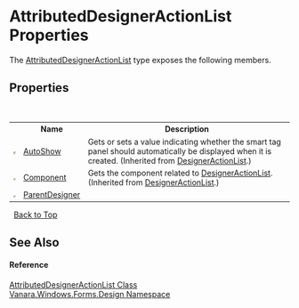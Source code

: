# AttributedDesignerActionList Properties
 

The <a href="aa763480-e0e1-034e-6eb3-2a3ad5bf65a9">AttributedDesignerActionList</a> type exposes the following members.


## Properties
&nbsp;<table><tr><th></th><th>Name</th><th>Description</th></tr><tr><td>![Public property](media/pubproperty.gif "Public property")</td><td><a href="http://msdn2.microsoft.com/en-us/library/dfzfdd43" target="_blank">AutoShow</a></td><td>
Gets or sets a value indicating whether the smart tag panel should automatically be displayed when it is created.
 (Inherited from <a href="http://msdn2.microsoft.com/en-us/library/dayw51ee" target="_blank">DesignerActionList</a>.)</td></tr><tr><td>![Public property](media/pubproperty.gif "Public property")</td><td><a href="http://msdn2.microsoft.com/en-us/library/ms133588" target="_blank">Component</a></td><td>
Gets the component related to <a href="http://msdn2.microsoft.com/en-us/library/dayw51ee" target="_blank">DesignerActionList</a>.
 (Inherited from <a href="http://msdn2.microsoft.com/en-us/library/dayw51ee" target="_blank">DesignerActionList</a>.)</td></tr><tr><td>![Public property](media/pubproperty.gif "Public property")</td><td><a href="8b93c7a5-cf9c-3217-ce67-3de2b01efbdc">ParentDesigner</a></td><td /></tr></table>&nbsp;
<a href="#attributeddesigneractionlist-properties">Back to Top</a>

## See Also


#### Reference
<a href="aa763480-e0e1-034e-6eb3-2a3ad5bf65a9">AttributedDesignerActionList Class</a><br /><a href="47183544-7c44-c1e2-cf57-c68e49a55933">Vanara.Windows.Forms.Design Namespace</a><br />